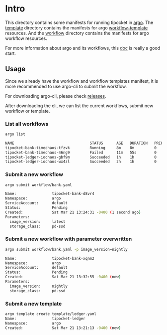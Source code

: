 # Intro

This directory contains some manifests for running tipocket in [argo](https://github.com/argoproj/argo). The [template](./template) directory
contains the manifests for argo [workflow-template](https://github.com/argoproj/argo/blob/master/docs/workflow-templates.md) resources. And the 
[workflow](./workflow) directory contains the manifests for argo workflow resources.

For more information about argo and its workflows, this [doc](https://argoproj.github.io/docs/argo/examples/readme.html) is really a good start.

## Usage

Since we already have the workflow and workflow templates manifest, it is more recommended to use argo-cli to submit the workflow.

For downloading argo-cli, please check [releases](https://github.com/argoproj/argo/releases).

After downloading the cli, we can list the current workflows, submit new workflow or template.

### List all workflows

``` bash
argo list

NAME                                  STATUS      AGE   DURATION   PRIORITY
tipocket-bank-timechaos-tfzvk         Running     8m    8m         0
tipocket-bank-timechaos-46ng9         Failed      11m   55s        0
tipocket-ledger-iochaos-gbf9m         Succeeded   1h    1h         0
tipocket-ledger-iochaos-wx4zl         Succeeded   2h    1h         0
```

### Submit a new workflow

```bash
argo submit workflow/bank.yaml

Name:                tipocket-bank-d8vr4
Namespace:           argo
ServiceAccount:      default
Status:              Pending
Created:             Sat Mar 21 13:24:31 -0400 (1 second ago)
Parameters:          
  image_version:     latest
  storage_class:     pd-ssd
```

### Submit a new workflow with parameter overwritten

```bash
argo submit workflow/bank.yaml -p image_version=nightly

Name:                tipocket-bank-xqnm2
Namespace:           argo
ServiceAccount:      default
Status:              Pending
Created:             Sat Mar 21 13:32:55 -0400 (now)
Parameters:          
  image_version:     nightly
  storage_class:     pd-ssd
```

### Submit a new template

```bash
argo template create template/ledger.yaml
Name:                tipocket-ledger
Namespace:           argo
Created:             Sat Mar 21 13:21:13 -0400 (now)
```
